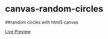 # canvas-random-circles

##random circles with html5 canvas

[Live Preview](https://codepen.io/OussamaBGZ/pen/NewNPz)

